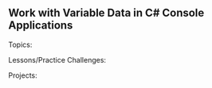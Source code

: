 ## Work with Variable Data in C# Console Applications

Topics:

Lessons/Practice Challenges:

Projects:
